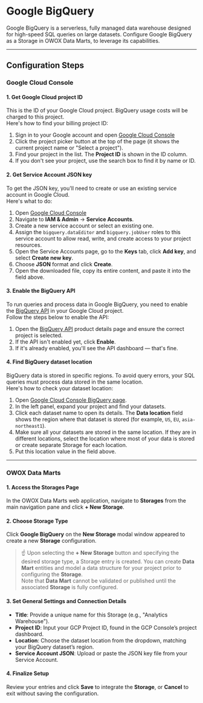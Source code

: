 # Google BigQuery
Google BigQuery is a serverless, fully managed data warehouse designed for high-speed SQL queries on large datasets. Configure Google BigQuery as a Storage in OWOX Data Marts, to leverage its capabilities.

---

## Configuration Steps

### Google Cloud Console
#### 1. Get Google Cloud project ID
This is the ID of your Google Cloud project. BigQuery usage costs will be charged to this project.  
Here's how to find your billing project ID:  
1. Sign in to your Google account and open [Google Cloud Console](https://console.cloud.google.com/) 
2. Click the project picker button at the top of the page (it shows the current project name or "Select a project").
3. Find your project in the list. The **Project ID** is shown in the ID column.  
4. If you don't see your project, use the search box to find it by name or ID.

#### 2. Get Service Account JSON key
To get the JSON key, you'll need to create or use an existing service account in Google Cloud.  
Here's what to do:  
1. Open [Google Cloud Console](https://console.cloud.google.com/)
2. Navigate to **IAM & Admin** → **Service Accounts**.
3. Create a new service account or select an existing one.
4. Assign the `bigquery.dataEditor` and `bigquery.jobUser` roles to this service account to allow read, write, and create access to your project resources.
5. Open the Service Accounts page, go to the **Keys** tab, click **Add key**, and select **Create new key**.
6. Choose **JSON** format and click **Create**.
7. Open the downloaded file, copy its entire content, and paste it into the field above.

#### 3. Enable the BigQuery API
To run queries and process data in Google BigQuery, you need to enable the [BigQuery API](https://console.cloud.google.com/apis/library/bigquery.googleapis.com) in your Google Cloud project.  
Follow the steps below to enable the API:
1. Open the [BigQuery API](https://console.cloud.google.com/apis/library/bigquery.googleapis.com) product details page and ensure the correct project is selected.
2. If the API isn't enabled yet, click **Enable**.
3. If it's already enabled, you'll see the API dashboard — that's fine.

#### 4. Find BigQuery dataset location
BigQuery data is stored in specific regions. To avoid query errors, your SQL queries must process data stored in the same location.  
Here's how to check your dataset location:  
1. Open [Google Cloud Console BigQuery page](https://console.cloud.google.com/bigquery).
2. In the left panel, expand your project and find your datasets.
3. Click each dataset name to open its details. The **Data location** field shows the region where that dataset is stored (for example, `US`, `EU`, `asia-northeast1`).
4. Make sure all your datasets are stored in the same location. If they are in different locations, select the location where most of your data is stored or create separate Storage for each location.
5. Put this location value in the field above.

---

### OWOX Data Marts
#### 1. Access the Storages Page
In the OWOX Data Marts web application, navigate to **Storages** from the main navigation pane and click **+ New Storage**.

#### 2. Choose Storage Type
Click **Google BigQuery** on the **New Storage** modal window appeared to create a new **Storage** configuration.  
> ☝️ Upon selecting the **+ New Storage** button and specifying the desired storage type, a Storage entry is created. You can create **Data Mart** entities and model a data structure for your project prior to configuring the **Storage**.  
> Note that **Data Mart** cannot be validated or published until the associated **Storage** is fully configured.

#### 3. Set General Settings and Connection Details
- **Title**: Provide a unique name for this Storage (e.g., "Analytics Warehouse").
- **Project ID**: Input your GCP Project ID, found in the GCP Console’s project dashboard.
- **Location**: Choose the dataset location from the dropdown, matching your BigQuery dataset’s region.
- **Service Account JSON**: Upload or paste the JSON key file from your Service Account.

#### 4. Finalize Setup
Review your entries and click **Save** to integrate the **Storage**, or **Cancel** to exit without saving the configuration.

